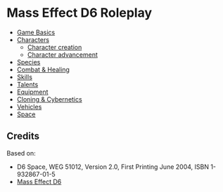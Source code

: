 # Mass Effect D6 Roleplay

* [Game Basics](basics.md)
* [Characters](characters.md)
  * [Character creation](character-creation.md)
  * [Character advancement](character-advancement.md)
* [Species](species.md)
* [Combat & Healing](combat-and-healing.md)
* [Skills](skills.md)
* [Talents](talents.md)
* [Equipment](equipment.md)
* [Cloning & Cybernetics](cloning-and-cybernetics.md)
* [Vehicles](vehicles.md)
* [Space](space.md)

## Credits

Based on:

* D6 Space, WEG 51012, Version 2.0, First Printing June 2004, ISBN 1-932867-01-5
* [Mass Effect D6](https://masseffectd6.blogspot.com/)

